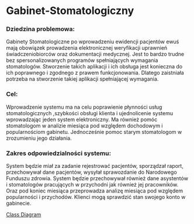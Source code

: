 # Gabinet-Stomatologiczny

<h3>Dziedzina problemowa:</h3>
Gabinety Stomatologiczne po wprowadzeniu ewidencji pacjentów ewuś mają obowiązek prowadzenia elektronicznej weryfikacji uprawnień świadczeniobiorców 
oraz dokumentacji medycznej. Jest to bardzo trudne bez spersonalizowanych programów spełniających wymagania stomatologów. Stworzenie takich aplikacji
i ich obsługa jest konieczna do ich poprawnego i zgodnego z prawem funkcjonowania. Dlatego zaistniała potrzeba na stworzenie takiej aplikacji spełniającej wymagania.

<h3>Cel:</h3>
Wprowadzenie systemu ma na celu poprawienie płynności usług stomatologicznych ,szybkości obsługi klienta i ujednolicenie systemu wprowadzając jeden system elektroniczny.
Ma również pomóc stomatologom w analizie miesiąca pod względem dochodowym i popularnościom gabinetu. Jednocześnie pomoc starym stomatologom w zrozumieniu jego działania.

<h3>Zakres odpowiedzialności systemu:</h3>
System będzie miał za zadanie rejestrować pacjentów, sporządzał  raport, przechowywał dane pacjentów, wysyłał sprawozdanie do Narodowego Funduszu zdrowia. System będzie przechowywał również dane asystentów i stomatologów pracujących w przychodni 
jak również jej pracowników. Oraz pod koniec miesiąca przeprowadza analizę miesiąca pod względem popularności i przychodów. Klienci mogą sprawdzić stan swojego konto w gabinecie.

[Class Diagram](https://imgur.com/x3N5BdT)
